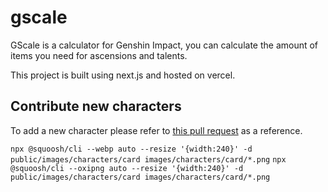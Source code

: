 # gscale

GScale is a calculator for Genshin Impact, you can calculate the amount of items you need for ascensions and talents.

This project is built using next.js and hosted on vercel.

## Contribute new characters

To add a new character please refer to [this pull request](https://github.com/slimetsp/gscale/pull/5) as a reference.

`npx @squoosh/cli --webp auto --resize '{width:240}' -d public/images/characters/card images/characters/card/*.png`
`npx @squoosh/cli --oxipng auto --resize '{width:240}' -d public/images/characters/card images/characters/card/*.png`

